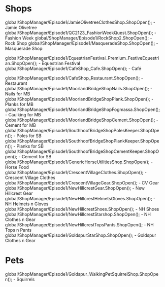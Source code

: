 # Shops
global/ShopManager/Episode1/JamieOlivetreeClothesShop.ShopOpen(); - Jamie Olivetree
global/ShopManager/Episode1/QC2123_FashionWeekQuest.ShopOpen(); - Fashion Week
global/ShopManager/Episode1/RockShop2.ShopOpen(); - Rock Shop
global/ShopManager/Episode1/MasqueradeShop.ShopOpen(); - Masquerade Shop

global/ShopManager/Episode1/EquestrianFestival_Premium_FestiveEquestrian.ShopOpen(); - Equestrian Festival
global/ShopManager/Episode1/CafeShop_Cafe.ShopOpen(); - Café

global/ShopManager/Episode1/CafeShop_Restaurant.ShopOpen(); - Restaurant
global/ShopManager/Episode1/MoorlandBridgeShopNails.ShopOpen(); - Nails for MB
global/ShopManager/Episode1/MoorlandBridgeShopPlank.ShopOpen(); - Planks for MB
global/ShopManager/Episode1/MoorlandBridgeShopFogmassa.ShopOpen(); - Caulking for MB
global/ShopManager/Episode1/MoorlandBridgeShopCement.ShopOpen(); - Cement for MB
global/ShopManager/Episode1/SouthhoofBridgeShopPolesKeeper.ShopOpen(); - Poles for SB
global/ShopManager/Episode1/SouthhoofBridgeShopPlankKeeper.ShopOpen(); - Planks for SB
global/ShopManager/Episode1/SouthhoofBridgeShopCementKeeper.ShopOpen(); - Cement for SB
global/ShopManager/Episode1/GenericHorseUtilitiesShop.ShopOpen(); - Horse Food
global/ShopManager/Episode1/CrescentVillageClothes.ShopOpen(); - Crescent Village Clothes
global/ShopManager/Episode1/CrescentVillageGear.ShopOpen(); - CV Gear
global/ShopManager/Episode1/NewHillcrestGear.ShopOpen(); - New Hillcrest Gear
global/ShopManager/Episode1/NewHillcrestHelmetsGloves.ShopOpen(); - NH Helmets n Gloves
global/ShopManager/Episode1/NewHillcrestShoes.ShopOpen(); - NH Shoes
global/ShopManager/Episode1/NewHillcrestStarshop.ShopOpen(); - NH Clothes n Gear
global/ShopManager/Episode1/NewHillcrestTopsPants.ShopOpen(); - NH Tops n Pants
global/ShopManager/Episode1/GoldspurStarShop.ShopOpen(); - Goldspur Clothes n Gear

# Pets
global/ShopManager/Episode1/Goldspur_WalkingPetSquirrelShop.ShopOpen(); - Squirrels
